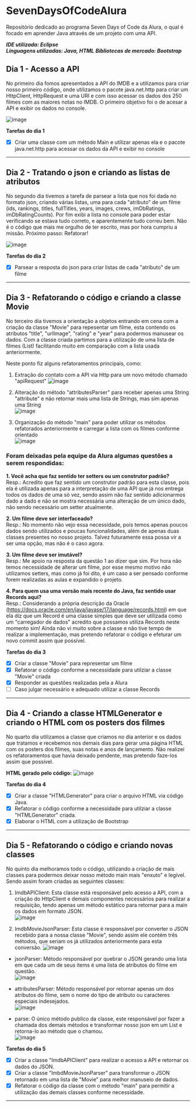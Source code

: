 # SevenDaysOfCodeAlura
Repositório dedicado ao programa Seven Days of Code da Alura, o qual é focado em aprender Java através de um projeto com uma API.

**_IDE utilizada: Eclipse_**  
**_Linguagens utilizadas: Java, HTML_**
**_Bibliotecas de mercado: Bootstrap_**

## Dia 1 - Acesso a API
No primeiro dia fomos apresentados a API do IMDB e a utilizamos para criar nosso primeiro código, onde utilizamos o pacote java.net.http para criar um HttpClient, HttpRequest e uma URI e com isso acessar os dados dos 250 filmes com as maiores notas no IMDB.
O primeiro objetivo foi o de acesar a API e exibir os dados no console.

![image](https://user-images.githubusercontent.com/100006703/181919617-1cf4d51b-6a50-45e2-b0cf-4e8f70463057.png)

**Tarefas do dia 1**
- [x] Criar uma classe com um método Main e utilizar apenas ela e o pacote java.net.http para acessar os dados da API e exibir no console 
---------------------------------------------------------------------------------------------------------------------------------------------------
## Dia 2 - Tratando o json e criando as listas de atributos
No segundo dia tivemos a tarefa de parsear a lista que nos foi dada no formato json, criando várias listas, uma para cada "atributo" de um filme (ids, rankings, titles, fullTitles, years, images, crews, imDbRatings, imDbRatingCounts). Por fim exibi a lista no console para poder estar verificando se estava tudo correto, e aparentemente tudo correu bem. Não é o código que mais me orgulho de ter escrito, mas por hora cumpriu a missão. 
Próximo passo: Refatorar!

![image](https://user-images.githubusercontent.com/100006703/181933463-57f6cae0-1296-49c6-8d0b-8dcc161d8c13.png)

**Tarefas do dia 2**
- [x] Parsear a resposta do json para criar listas de cada "atributo" de um filme 
---
## Dia 3 - Refatorando o código e criando a classe Movie
No terceiro dia tivemos a orientação a objetos entrando em cena com a criação da classe "Movie" para repesentar um filme, esta contendo os atributos "title", "urlImage", "rating" e "year" para podermos manusear os dados.
Com a classe criada partimos para a utilização de uma lista de filmes (List<Movie>) facilitando muito em comparação com a lista usada anteriormente.

Neste ponto fiz alguns refatoramentos principais, como:

1. Extração do contato com a API via Http para um novo método chamado "apiRequest"
![image](https://user-images.githubusercontent.com/100006703/181936805-a1551654-77e0-427c-b732-324717350c12.png)

2. Alteração do método "attributesParser" para receber apenas uma String "attribute" e não retornar mais uma lista de Strings, mas sim apenas uma String  
![image](https://user-images.githubusercontent.com/100006703/181936836-2f6d4ed7-e00f-4ec9-977d-e33263103d25.png)

3. Organização do método "main" para poder utilizar os métodos refatorados anteriormente e carregar a lista com os filmes conforme orientado  
![image](https://user-images.githubusercontent.com/100006703/181936868-9a0941cf-f321-4887-bfcc-7eb306690372.png)

### Foram deixadas pela equipe da Alura algumas questões a serem respondidas:
 
 **1. Você acha que faz sentido ter setters ou um construtor padrão?**  
 Resp.: Acredito que faz sentido um construtor padrão para esta classe, pois ela é utilizada apenas para a interpretação de uma API que já nos entrega todos os dados de uma só vez, sendo assim não faz sentido adicionarmos dado a dado e não se mostra necessária uma alteração de um único dado, não sendo necessário um setter atualmente.
 
 **2. Um filme deve ser interfaceado?**  
 Resp.: No momento não vejo essa necessidade, pois temos apenas poucos dados sendo utilizados e poucas funcionalidades, além de apenas duas classes presentes no nosso projeto. Talvez futuramente essa possa vir a ser uma opção, mas não é o caso agora.
 
 **3. Um filme deve ser imutável?**  
 Resp.: Me apoio na resposta da questão 1 ao dizer que sim. Por hora não temos necessidade de alterar um filme, por esse mesmo motivo não utilizamos setters, mas como já foi dito, é um caso a ser pensado conforme forem realizadas as aulas e expandido o projeto.
 
 **4. Para quem usa uma versão mais recente do Java, faz sentido usar Records aqui?**  
 Resp.: Considerando a própria descrição da Oracle (https://docs.oracle.com/en/java/javase/17/language/records.html) em que ela diz que um Record é uma classe simples que deve ser utilizada como um "carregador de dados" acredito que possamos utiliza Records neste momento sim! Ainda não vi muito sobre a classe e não tive tempo de realizar a implementação, mas pretendo refatorar o código e efeturar um novo commit assim que possível.
 
 **Tarefas do dia 3**
- [x] Criar a classe "Movie" para representar um filme
- [x] Refatorar o código conforme a necessidade para utilziar a classe "Movie" criada
- [x] Responder as questões realizadas pela a Alura
- [ ] Caso julgar necessário e adequado utilizar a classe Records
---
## Dia 4 - Criando a classe HTMLGenerator e criando o HTML com os posters dos filmes
No quarto dia utilizamos a classe que criamos no dia anterior e os dados que tratamos e recebemos nos demais dias para gerar uma página HTML com os posters dos filmes, suas notas e anos de lançamento. Não realizei os refatoramentos que havia deixado pendente, mas pretendo faze-los assim que possível.

**HTML gerado pelo código:**
![image](https://user-images.githubusercontent.com/100006703/182255455-ca850e36-74af-4f55-aed6-25eb9f630709.png)

 **Tarefas do dia 4**
- [x] Criar a classe "HTMLGenerator" para criar o arquivo HTML via código Java.
- [x] Refatorar o código conforme a necessidade para utilziar a classe "HTMLGenerator" criada.
- [x] Elaborar o HTML com a utilização de Bootstrap
---
## Dia 5 - Refatorando o código e criando novas classes
No quinto dia melhoramos todo o código, utilizando a criação de mais classes para podermos deixar nosso método main mais "enxuto" e legível.
Sendo assim foram criadas as seguintes classes:

1. ImdbAPIClient: Esta classe está responsável pelo acesso a API, com a criação do HttpClient e demais componentes necessários para realizar a requisição, tendo apenas um método estático para retornar para a main os dados em formato JSON.  
![image](https://user-images.githubusercontent.com/100006703/183262084-763de79e-2073-4594-9586-64ce40941742.png)

2. ImdbMovieJsonParser: Esta classe é responsável por converter o JSON recebido para a nossa classe "Movie", sendo assim ele contém três métodos, que seriam os já utilizados anteriormente para esta conversão. 
![image](https://user-images.githubusercontent.com/100006703/183262394-2e250661-1494-4094-b017-f51a8a3284e8.png)

  - jsonParser: Método responsável por quebrar o JSON gerando uma lista em que cada um de seus items é uma lista de atributos do filme em questão.  
![image](https://user-images.githubusercontent.com/100006703/183262415-b5ed7da8-0283-4979-8f9f-c24bf254e109.png)

  - attributesParser: Método responsável por retornar apenas um dos atributos do filme, sem o nome do tipo de atributo ou caracteres especiais indesejados.  
![image](https://user-images.githubusercontent.com/100006703/183262492-ae54722a-631f-4281-b1e1-850218f5469d.png)

  - parse: O único método publico da classe, este responsável por fazer a chamada dos demais métodos e transformar nosso json em um List<Movie> e retorna-lo ao método que o chamou.  
![image](https://user-images.githubusercontent.com/100006703/183262572-d0919a66-fce2-437d-93ab-95fef54a545a.png)

 **Tarefas do dia 5**
- [x] Criar a classe "ImdbAPIClient" para realizar o acesso a API e retornar os dados do JSON.
- [x] Criar a classe "ImbdMovieJsonParser" para transformar o JSON retornado em uma lista de "Movie" para melhor manuseio de dados.
- [x] Refatorar o código da classe com o método "main" para permitir a utilização das demais classes conforme necessidade.
---
